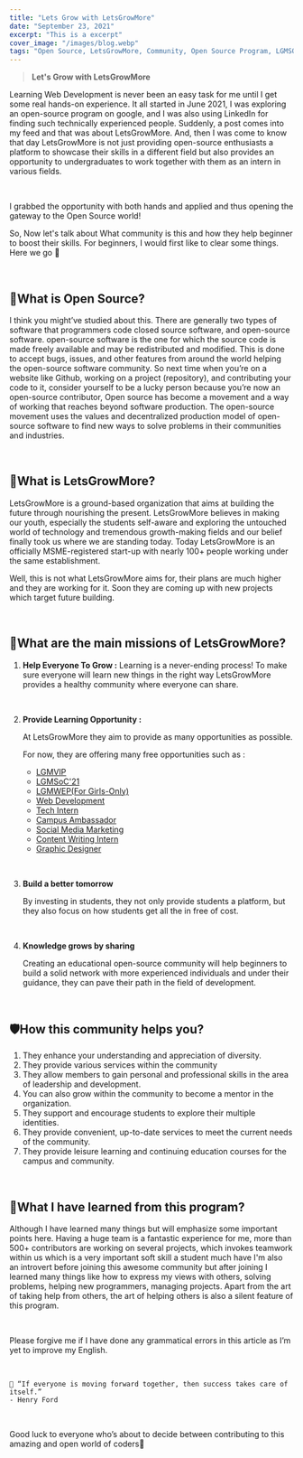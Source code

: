 ```yaml
---
title: "Lets Grow with LetsGrowMore"
date: "September 23, 2021"
excerpt: "This is a excerpt"
cover_image: "/images/blog.webp"
tags: "Open Source, LetsGrowMore, Community, Open Source Program, LGMSOC'21"
---
```


> **Let's Grow with LetsGrowMore**

Learning Web Development is never been an easy task for me until I get some real hands-on experience. It all started in June 2021, I was exploring an open-source program on google, and I was also using LinkedIn for finding such technically experienced people. Suddenly, a post comes into my feed and that was about LetsGrowMore. And, then I was come to know that day LetsGrowMore is not just providing open-source enthusiasts a platform to showcase their skills in a different field but also provides an opportunity to undergraduates to work together with them as an intern in various fields.

&nbsp;

I grabbed the opportunity with both hands and applied and thus opening the gateway to the Open Source world!

So, Now let's talk about What community is this and how they help beginner to boost their skills. For beginners, I would first like to clear some things. Here we go 🚀

&nbsp;
&nbsp;

## **🤔What is Open Source?**

I think you might’ve studied about this. There are generally two types of software that programmers code closed source software, and open-source software. open-source software is the one for which the source code is made freely available and may be redistributed and modified. This is done to accept bugs, issues, and other features from around the world helping the open-source software community. So next time when you’re on a website like Github, working on a project (repository), and contributing your code to it, consider yourself to be a lucky person because you’re now an open-source contributor, Open source has become a movement and a way of working that reaches beyond software production. The open-source movement uses the values and decentralized production model of open-source software to find new ways to solve problems in their communities and industries.

&nbsp;
&nbsp;

## **🚀What is LetsGrowMore?**

LetsGrowMore is a ground-based organization that aims at building the future through nourishing the present. LetsGrowMore believes in making our youth, especially the students self-aware and exploring the untouched world of technology and tremendous growth-making fields and our belief finally took us where we are standing today. Today LetsGrowMore is an officially MSME-registered start-up with nearly 100+ people working under the same establishment.

Well, this is not what LetsGrowMore aims for, their plans are much higher and they are working for it. Soon they are coming up with new projects which target future building.

&nbsp;
&nbsp;

## **🎯What are the main missions of LetsGrowMore?**

1. **Help Everyone To Grow :**
   Learning is a never-ending process! To make sure everyone will learn new things in the right way LetsGrowMore provides a healthy community where everyone can share.

&nbsp;

2. **Provide Learning Opportunity :**

   At LetsGrowMore they aim to provide as many opportunities as possible.

   For now, they are offering many free opportunities such as :

   - [LGMVIP](https://letsgrowmore.in/vip)
   - [LGMSoC'21](https://letsgrowmore.in/soc)
   - [LGMWEP(For Girls-Only)](https://forms.gle/vi5YgBREv5LQ6CMw9)
   - [Web Development](https://letsgrowmore.in/vip/)
   - [Tech Intern](https://letsgrowmore.in/vip/)
   - [Campus Ambassador](https://docs.google.com/forms/d/1kfEcNyxKit0Ib8xV5sU4c4KI2fY9JcK8DvYklfQuOz0/viewform?edit_requested=true)
   - [Social Media Marketing](https://docs.google.com/forms/d/1ZnAdbukXaTVj_S0sgn6PfJh1UwKlpX4tuD87mdRhO_8/viewform?edit_requested=true)
   - [Content Writing Intern](https://docs.google.com/forms/d/12VyIWPh3bmE8SfkhOy7JrYWZjclzCOP_Gp4Tn4zFVZo/viewform?edit_requested=true)
   - [Graphic Designer](https://docs.google.com/forms/d/e/1FAIpQLSdXeL_soItd5fFZQByZeQyaceYPbEJoSf5Hx2W9XmAo0_m_sg/viewform?usp=sf_link)

&nbsp;

3. **Build a better tomorrow**

   By investing in students, they not only provide students a platform, but they also focus on how students get all the in free of cost.

&nbsp;

4. **Knowledge grows by sharing**

   Creating an educational open-source community will help beginners to build a solid network with more experienced individuals and under their guidance, they can pave their path in the field of development.

&nbsp;
&nbsp;

## **🛡How this community helps you?**

1. They enhance your understanding and appreciation of diversity.
2. They provide various services within the community
3. They allow members to gain personal and professional skills in the area of leadership and development.
4. You can also grow within the community to become a mentor in the organization.
5. They support and encourage students to explore their multiple identities.
6. They provide convenient, up-to-date services to meet the current needs of the community.
7. They provide leisure learning and continuing education courses for the campus and community.

&nbsp;
&nbsp;

## **🧾What I have learned from this program?**

Although I have learned many things but will emphasize some important points here. Having a huge team is a fantastic experience for me, more than 500+ contributors are working on several projects, which invokes teamwork within us which is a very important soft skill a student much have I'm also an introvert before joining this awesome community but after joining I learned many things like how to express my views with others, solving problems, helping new programmers, managing projects. Apart from the art of taking help from others, the art of helping others is also a silent feature of this program.

&nbsp;

Please forgive me if I have done any grammatical errors in this article as I’m yet to improve my English.

&nbsp;
&nbsp;

```
📢 “If everyone is moving forward together, then success takes care of itself.”
- Henry Ford
```

&nbsp;

Good luck to everyone who’s about to decide between contributing to this amazing and open world of coders🙌
